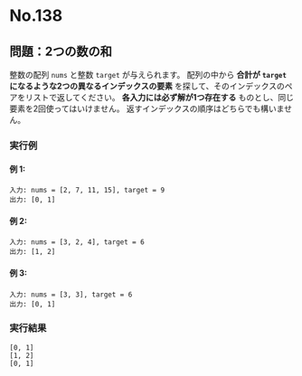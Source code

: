 # No.138

## 問題：2つの数の和

整数の配列 `nums` と整数 `target` が与えられます。
配列の中から **合計が `target` になるような2つの異なるインデックスの要素** を探して、そのインデックスのペアをリストで返してください。
**各入力には必ず解が1つ存在する** ものとし、同じ要素を2回使ってはいけません。
返すインデックスの順序はどちらでも構いません。

### 実行例

#### 例 1:

```
入力: nums = [2, 7, 11, 15], target = 9
出力: [0, 1]
```

#### 例 2:

```
入力: nums = [3, 2, 4], target = 6
出力: [1, 2]
```

#### 例 3:

```
入力: nums = [3, 3], target = 6
出力: [0, 1]
```

### 実行結果

```text
[0, 1]
[1, 2]
[0, 1]
```
